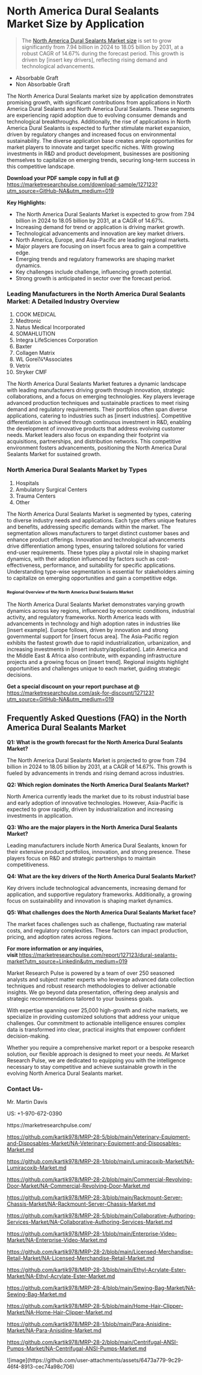 <h1>North America Dural Sealants Market&nbsp;Size by Application</h1><blockquote><p>The <a href="https://marketresearchpulse.com/download-sample/127123?utm_source=GitHub-NA&amp;utm_medium=019">North America Dural Sealants Market size</a> is set to grow significantly from 7.94 billion in 2024 to 18.05 billion by 2031, at a robust CAGR of 14.67% during the forecast period. This growth is driven by [insert key drivers], reflecting rising demand and technological advancements.</p></blockquote><ul><li>Absorbable Graft<li> Non Absorbable Graft</li></ul><p>The North America Dural Sealants market size by application demonstrates promising growth, with significant contributions from applications in North America Dural Sealants and North America Dural Sealants. These segments are experiencing rapid adoption due to evolving consumer demands and technological breakthroughs. Additionally, the rise of applications in North America Dural Sealants is expected to further stimulate market expansion, driven by regulatory changes and increased focus on environmental sustainability. The diverse application base creates ample opportunities for market players to innovate and target specific niches. With growing investments in R&D and product development, businesses are positioning themselves to capitalize on emerging trends, securing long-term success in this competitive landscape.</p><p><strong>Download your PDF sample copy in full at @ </strong><a href="https://marketresearchpulse.com/download-sample/127123?utm_source=GitHub-NA&amp;utm_medium=019">https://marketresearchpulse.com/download-sample/127123?utm_source=GitHub-NA&amp;utm_medium=019</a></p><p><strong>Key Highlights: </strong></p><ul><li>The North America Dural Sealants Market is expected to grow from 7.94 billion in 2024 to 18.05 billion by 2031, at a CAGR of 14.67%.</li><li>Increasing demand for trend or application is driving market growth.</li><li>Technological advancements and innovation are key market drivers.</li><li>North America, Europe, and Asia-Pacific are leading regional markets.</li><li>Major players are focusing on insert focus area to gain a competitive edge.</li><li>Emerging trends and regulatory frameworks are shaping market dynamics.</li><li>Key challenges include challenge, influencing growth potential.</li><li>Strong growth is anticipated in sector over the forecast period.</li></ul><h3>Leading Manufacturers in the North America Dural Sealants Market: A Detailed Industry Overview</h3><ol><li>COOK MEDICAL</li><li>Medtronic</li><li>Natus Medical Incorporated</li><li>SOMAHLUTION</li><li>Integra LifeSciences Corporation</li><li>Baxter</li><li>Collagen Matrix</li><li>WL Goreï¼†Associates</li><li>Vetrix</li><li>Stryker CMF</li></ol><div class="flex max-w-full flex-col flex-grow"><div class="min-h-8 text-message flex w-full flex-col items-end gap-2 whitespace-normal break-words [.text-message+&amp;]:mt-5" dir="auto" data-message-author-role="assistant" data-message-id="fd8432e4-4910-450d-b182-61b7bfb0a01f" data-message-model-slug="gpt-4o"><div class="flex w-full flex-col gap-1 empty:hidden first:pt-[3px]"><div class="markdown prose w-full break-words dark:prose-invert light"><p>The North America Dural Sealants Market features a dynamic landscape with leading manufacturers driving growth through innovation, strategic collaborations, and a focus on emerging technologies. Key players leverage advanced production techniques and sustainable practices to meet rising demand and regulatory requirements. Their portfolios often span diverse applications, catering to industries such as [insert industries]. Competitive differentiation is achieved through continuous investment in R&amp;D, enabling the development of innovative products that address evolving customer needs. Market leaders also focus on expanding their footprint via acquisitions, partnerships, and distribution networks. This competitive environment fosters advancements, positioning the North America Dural Sealants Market for sustained growth.</p></div></div></div></div><h3>North America Dural Sealants Market by Types</h3><ol><li>Hospitals<li> Ambulatory Surgical Centers<li> Trauma Centers<li> Other</li></ol><div class="flex max-w-full flex-col flex-grow"><div class="min-h-8 text-message flex w-full flex-col items-end gap-2 whitespace-normal break-words [.text-message+&amp;]:mt-5" dir="auto" data-message-author-role="assistant" data-message-id="084470be-0bb7-4664-bddf-5156b4f41249" data-message-model-slug="gpt-4o-mini"><div class="flex w-full flex-col gap-1 empty:hidden first:pt-[3px]"><div class="markdown prose w-full break-words dark:prose-invert light"><p>The North America Dural Sealants Market is segmented by types, catering to diverse industry needs and applications. Each type offers unique features and benefits, addressing specific demands within the market. The segmentation allows manufacturers to target distinct customer bases and enhance product offerings. Innovation and technological advancements drive differentiation among types, ensuring tailored solutions for varied end-user requirements. These types play a pivotal role in shaping market dynamics, with their adoption influenced by factors such as cost-effectiveness, performance, and suitability for specific applications. Understanding type-wise segmentation is essential for stakeholders aiming to capitalize on emerging opportunities and gain a competitive edge.</p></div></div></div></div><h3><span style="font-size: 11px;">Regional Overview of the North America Dural Sealants Market</span></h3><div class="flex max-w-full flex-col flex-grow"><div class="min-h-8 text-message flex w-full flex-col items-end gap-2 whitespace-normal break-words [.text-message+&amp;]:mt-5" dir="auto" data-message-author-role="assistant" data-message-id="e9038762-ce64-4e30-91c9-9bd413514231" data-message-model-slug="gpt-4o-mini"><div class="flex w-full flex-col gap-1 empty:hidden first:pt-[3px]"><div class="markdown prose w-full break-words dark:prose-invert light"><p>The North America Dural Sealants Market demonstrates varying growth dynamics across key regions, influenced by economic conditions, industrial activity, and regulatory frameworks. North America leads with advancements in technology and high adoption rates in industries like [insert example]. Europe follows, driven by innovation and strong governmental support for [insert focus area]. The Asia-Pacific region exhibits the fastest growth due to rapid industrialization, urbanization, and increasing investments in [insert industry/application]. Latin America and the Middle East &amp; Africa also contribute, with expanding infrastructure projects and a growing focus on [insert trend]. Regional insights highlight opportunities and challenges unique to each market, guiding strategic decisions.</p></div></div></div></div><p><strong>Get a special discount on your report purchase at @ </strong><a href="https://marketresearchpulse.com/ask-for-discount/127123?utm_source=GitHub-NA&amp;utm_medium=019">https://marketresearchpulse.com/ask-for-discount/127123?utm_source=GitHub-NA&amp;utm_medium=019</a></p><h2>Frequently Asked Questions (FAQ) in the North America Dural Sealants Market</h2><p><strong>Q1: What is the growth forecast for the North America Dural Sealants Market?</strong></p><p>The North America Dural Sealants Market is projected to grow from 7.94 billion in 2024 to 18.05 billion by 2031, at a CAGR of 14.67%. This growth is fueled by advancements in trends and rising demand across industries.</p><p><strong>Q2: Which region dominates the North America Dural Sealants Market?</strong></p><p>North America currently leads the market due to its robust industrial base and early adoption of innovative technologies. However, Asia-Pacific is expected to grow rapidly, driven by industrialization and increasing investments in application.</p><p><strong>Q3: Who are the major players in the North America Dural Sealants Market?</strong></p><p>Leading manufacturers include North America Dural Sealants, known for their extensive product portfolios, innovation, and strong presence. These players focus on R&amp;D and strategic partnerships to maintain competitiveness.</p><p><strong>Q4: What are the key drivers of the North America Dural Sealants Market?</strong></p><p>Key drivers include technological advancements, increasing demand for application, and supportive regulatory frameworks. Additionally, a growing focus on sustainability and innovation is shaping market dynamics.</p><p><strong>Q5: What challenges does the North America Dural Sealants Market face?</strong></p><p>The market faces challenges such as challenge, fluctuating raw material costs, and regulatory complexities. These factors can impact production, pricing, and adoption rates across regions.</p><p><strong>For more information or any inquiries, visit&nbsp;</strong><a href="https://marketresearchpulse.com/report/127123/dural-sealants-market?utm_source=Linkedin&utm_medium=019">https://marketresearchpulse.com/report/127123/dural-sealants-market?utm_source=Linkedin&utm_medium=019</a></p><p>Market Research Pulse is powered by a team of over 250 seasoned analysts and subject matter experts who leverage advanced data collection techniques and robust research methodologies to deliver actionable insights. We go beyond data presentation, offering deep analysis and strategic recommendations tailored to your business goals.</p><p>With expertise spanning over 25,000 high-growth and niche markets, we specialize in providing customized solutions that address your unique challenges. Our commitment to actionable intelligence ensures complex data is transformed into clear, practical insights that empower confident decision-making.</p><p>Whether you require a comprehensive market report or a bespoke research solution, our flexible approach is designed to meet your needs. At Market Research Pulse, we are dedicated to equipping you with the intelligence necessary to stay competitive and achieve sustainable growth in the evolving North America Dural Sealants market.</p><h3><strong>Contact Us-</strong></h3><p>Mr. Martin Davis</p><p>US: +1-970-672-0390</p><p>https://marketresearchpulse.com/</p><p><a href="https://github.com/kartik978/MRP-28-5/blob/main/Veterinary-Equipment-and-Disposables-Market/NA-Veterinary-Equipment-and-Disposables-Market.md">https://github.com/kartik978/MRP-28-5/blob/main/Veterinary-Equipment-and-Disposables-Market/NA-Veterinary-Equipment-and-Disposables-Market.md</a></p><p><a href="https://github.com/kartik978/MRP-28-1/blob/main/Lumiracoxib-Market/NA-Lumiracoxib-Market.md">https://github.com/kartik978/MRP-28-1/blob/main/Lumiracoxib-Market/NA-Lumiracoxib-Market.md</a></p><p><a href="https://github.com/kartik978/MRP-28-2/blob/main/Commercial-Revolving-Door-Market/NA-Commercial-Revolving-Door-Market.md">https://github.com/kartik978/MRP-28-2/blob/main/Commercial-Revolving-Door-Market/NA-Commercial-Revolving-Door-Market.md</a></p><p><a href="https://github.com/kartik978/MRP-28-3/blob/main/Rackmount-Server-Chassis-Market/NA-Rackmount-Server-Chassis-Market.md">https://github.com/kartik978/MRP-28-3/blob/main/Rackmount-Server-Chassis-Market/NA-Rackmount-Server-Chassis-Market.md</a></p><p><a href="https://github.com/kartik978/MRP-28-5/blob/main/Collaborative-Authoring-Services-Market/NA-Collaborative-Authoring-Services-Market.md">https://github.com/kartik978/MRP-28-5/blob/main/Collaborative-Authoring-Services-Market/NA-Collaborative-Authoring-Services-Market.md</a></p><p><a href="https://github.com/kartik978/MRP-28-1/blob/main/Enterprise-Video-Market/NA-Enterprise-Video-Market.md">https://github.com/kartik978/MRP-28-1/blob/main/Enterprise-Video-Market/NA-Enterprise-Video-Market.md</a></p><p><a href="https://github.com/kartik978/MRP-28-2/blob/main/Licensed-Merchandise-Retail-Market/NA-Licensed-Merchandise-Retail-Market.md">https://github.com/kartik978/MRP-28-2/blob/main/Licensed-Merchandise-Retail-Market/NA-Licensed-Merchandise-Retail-Market.md</a></p><p><a href="https://github.com/kartik978/MRP-28-3/blob/main/Ethyl-Acrylate-Ester-Market/NA-Ethyl-Acrylate-Ester-Market.md">https://github.com/kartik978/MRP-28-3/blob/main/Ethyl-Acrylate-Ester-Market/NA-Ethyl-Acrylate-Ester-Market.md</a></p><p><a href="https://github.com/kartik978/MRP-28-4/blob/main/Sewing-Bag-Market/NA-Sewing-Bag-Market.md">https://github.com/kartik978/MRP-28-4/blob/main/Sewing-Bag-Market/NA-Sewing-Bag-Market.md</a></p><p><a href="https://github.com/kartik978/MRP-28-5/blob/main/Home-Hair-Clipper-Market/NA-Home-Hair-Clipper-Market.md">https://github.com/kartik978/MRP-28-5/blob/main/Home-Hair-Clipper-Market/NA-Home-Hair-Clipper-Market.md</a></p><p><a href="https://github.com/kartik978/MRP-28-1/blob/main/Para-Anisidine-Market/NA-Para-Anisidine-Market.md">https://github.com/kartik978/MRP-28-1/blob/main/Para-Anisidine-Market/NA-Para-Anisidine-Market.md</a></p><p><a href="https://github.com/kartik978/MRP-28-2/blob/main/Centrifugal-ANSI-Pumps-Market/NA-Centrifugal-ANSI-Pumps-Market.md">https://github.com/kartik978/MRP-28-2/blob/main/Centrifugal-ANSI-Pumps-Market/NA-Centrifugal-ANSI-Pumps-Market.md</a></p>
![image](https://github.com/user-attachments/assets/6473a779-9c29-46f4-8913-cec74a98c706)

